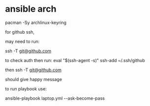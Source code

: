 # ansible arch


pacman -Sy archlinux-keyring



for github ssh, 

may need to run:

ssh -T git@github.com

to check auth then run:
eval "$(ssh-agent -s)"
ssh-add ~/.ssh/github

then ssh -T git@github.com 


should give happy message



to run playbook use:

ansible-playbook laptop.yml --ask-become-pass
